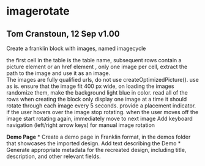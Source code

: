 # imagerotate

## Tom Cranstoun, 12 Sep v1.00

Create a franklin block with images, named imagecycle

the first cell in the table is the table name, subsequent rows contain a picture element or an href element , only one image per cell, extract the path to the image and use it as an image.  
The images are fully qualified urls, do not use  createOptimizedPicture(). use as is.
ensure that the image fit 400 px wide, on loading the images randomize them, make the background light blue in color.
read all of the rows when creating the block
only display one image at a time
it should rotate through each image every 5 seconds. provide a placement indicator. if the user hovers over the image stop rotating.
when the user moves off the image start rotating again, immediately move to next image
Add keyboard navigation (left/right arrow keys) for manual image rotation




**Demo Page**
    * Create a demo page in Franklin format, in the demos folder that showcases the imported design. Add text describing the Demo
    * Generate appropriate metadata for the recreated design, including title, description, and other relevant fields.